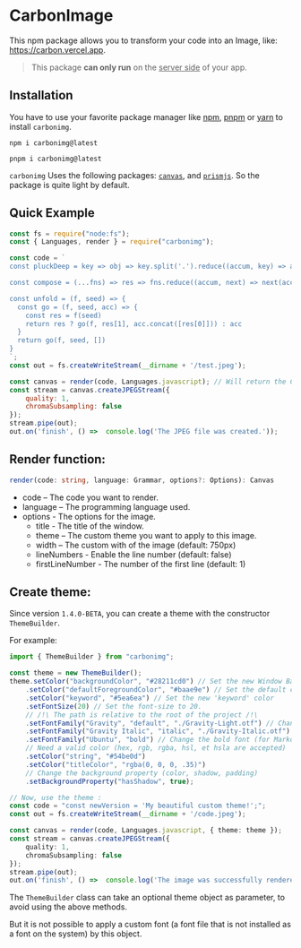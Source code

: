 # CarbonImage
This npm package allows you to transform your code into an Image, like: https://carbon.vercel.app.

> This package **can only run** on the <ins>server side</ins> of your app.

## Installation
You have to use your favorite package manager like [npm](https://www.npmjs.com/), [pnpm](https://pnpm.io/) or [yarn](https://yarnpkg.com/) to install `carbonimg`.

```shell
npm i carbonimg@latest
```

```shell
pnpm i carbonimg@latest
```

`carbonimg` Uses the following packages: [`canvas`](https://www.npmjs.com/package/canvas), and [`prismjs`](https://www.npmjs.com/package/prismjs). So the package is quite light by default.

## Quick Example
```javascript
const fs = require("node:fs");
const { Languages, render } = require("carbonimg");

const code = `
const pluckDeep = key => obj => key.split('.').reduce((accum, key) => accum[key], obj)

const compose = (...fns) => res => fns.reduce((accum, next) => next(accum), res)

const unfold = (f, seed) => {
  const go = (f, seed, acc) => {
    const res = f(seed)
    return res ? go(f, res[1], acc.concat([res[0]])) : acc
  }
  return go(f, seed, [])
}
`;
const out = fs.createWriteStream(__dirname + '/test.jpeg');

const canvas = render(code, Languages.javascript); // Will return the Canvas image.
const stream = canvas.createJPEGStream({
    quality: 1,
    chromaSubsampling: false
});
stream.pipe(out);
out.on('finish', () =>  console.log('The JPEG file was created.'));
```

## Render function:

```ts
render(code: string, language: Grammar, options?: Options): Canvas
```

* code – The code you want to render.
* language – The programming language used.
* options - The options for the image.
  * title - The title of the window.
  * theme – The custom theme you want to apply to this image.
  * width – The custom with of the image (default: 750px)
  * lineNumbers - Enable the line number (default: false)
  * firstLineNumber - The number of the first line (default: 1)



## Create theme:
Since version `1.4.0-BETA`, you can create a theme with the constructor `ThemeBuilder`.

For example:
```typescript
import { ThemeBuilder } from "carbonimg";

const theme = new ThemeBuilder();
theme.setColor("backgroundColor", "#28211cd0") // Set the new Window Background color
    .setColor("defaultForegroundColor", "#baae9e") // Set the default color of the text
    .setColor("keyword", "#5ea6ea") // Set the new 'keyword' color
    .setFontSize(20) // Set the font-size to 20.
    // /!\ The path is relative to the root of the project /!\
    .setFontFamily("Gravity", "default", "./Gravity-Light.otf") // Change the default font to Gravity-Light
    .setFontFamily("Gravity Italic", "italic", "./Gravity-Italic.otf") // Change the italic font (for Markdown) to Gravity-Italic
    .setFontFamily("Ubuntu", "bold") // Change the bold font (for Markdown) to Ubuntu Bold (by default installed on the system)
    // Need a valid color (hex, rgb, rgba, hsl, et hsla are accepted)
    .setColor("string", "#54be0d")
    .setColor("titleColor", "rgba(0, 0, 0, .35)")
    // Change the background property (color, shadow, padding)
    .setBackgroundProperty("hasShadow", true);

// Now, use the theme :
const code = "const newVersion = 'My beautiful custom theme!';";
const out = fs.createWriteStream(__dirname + '/code.jpeg');

const canvas = render(code, Languages.javascript, { theme: theme });
const stream = canvas.createJPEGStream({
    quality: 1,
    chromaSubsampling: false
});
stream.pipe(out);
out.on('finish', () =>  console.log('The image was successfully rendered!'));
```

The `ThemeBuilder` class can take an optional theme object as parameter, to avoid using the above methods.

But it is not possible to apply a custom font (a font file that is not installed as a font on the system) by this object.